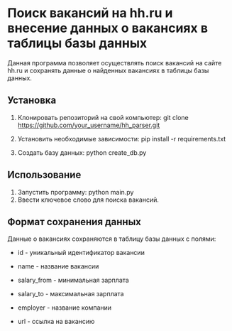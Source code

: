 # Поиск вакансий на hh.ru и внесение данных о вакансиях в таблицы базы данных
Данная программа позволяет осуществлять поиск вакансий на сайте hh.ru и сохранять данные о найденных вакансиях в таблицы базы данных.

## Установка

1. Клонировать репозиторий на свой компьютер:
    git clone https://github.com/your_username/hh_parser.git

2. Установить необходимые зависимости:
    pip install -r requirements.txt
  
3. Создать базу данных:
    python create_db.py

## Использование

1. Запустить программу: 
    python main.py
2. Ввести ключевое слово для поиска вакансий.

## Формат сохранения данных

Данные о вакансиях сохраняются в таблицу базы данных с полями:

- id - уникальный идентификатор вакансии

- name - название вакансии

- salary_from - минимальная зарплата

- salary_to - максимальная зарплата

- employer - название компании

- url - ссылка на вакансию
